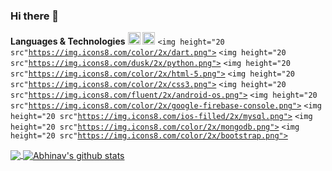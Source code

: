 ### Hi there 👋

<!--
**Abhinav2807/Abhinav2807** is a ✨ _special_ ✨ repository because its `README.md` (this file) appears on your GitHub profile.

Here are some ideas to get you started:

- 🔭 I’m currently working on ...
- 🌱 I’m currently learning ...
- 👯 I’m looking to collaborate on ...
- 🤔 I’m looking for help with ...
- 💬 Ask me about ...
- 📫 How to reach me: ...
- 😄 Pronouns: ...
- ⚡ Fun fact: ...
-->

**Languages & Technologies**
<code><img height="20" src="https://icons8.com/icon/55199/c-plus-plus-logo"></code>
<code><img height="20" src="https://img.icons8.com/color/2x/flutter.png"></code>
<code><img height="20 src"https://img.icons8.com/color/2x/dart.png"></code>
<code><img height="20 src"https://img.icons8.com/dusk/2x/python.png"></code>
<code><img height="20 src"https://img.icons8.com/color/2x/html-5.png"></code>
<code><img height="20 src"https://img.icons8.com/color/2x/css3.png"></code>
<code><img height="20 src"https://img.icons8.com/fluent/2x/android-os.png"></code>
<code><img height="20 src"https://img.icons8.com/color/2x/google-firebase-console.png"></code>
<code><img height="20 src"https://img.icons8.com/ios-filled/2x/mysql.png"></code>
<code><img height="20 src"https://img.icons8.com/color/2x/mongodb.png"></code>
<code><img height="20 src"https://img.icons8.com/color/2x/bootstrap.png"></code>

<a href="https://github.com/Abhinav2807">
  <img align="center" src="https://github-readme-stats.vercel.app/api/top-langs/?username=Abhinav2807&theme=light&hide_langs_below=1" />
</a>

<a href="https://github.com/Abhinav2807">
 <img align="center" src="https://github-readme-stats.vercel.app/api?username=Abhinav2807&show_icons=true&theme=light&line_height=27" alt="Abhinav's github stats"/>
</a>
